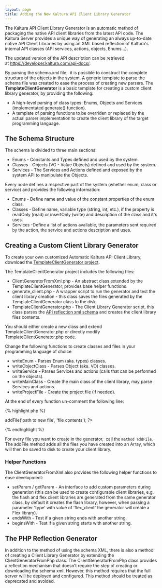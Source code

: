 ```yaml
---
layout: page
title: Adding the New Kaltura API Client Library Generator
---
```


The Kaltura API Client Library Generator is an automatic method of packaging the native API client libraries from the latest API code. The Kaltura Server provides a unique way of generating an always up-to-date native API Client Libraries by using an XML based reflection of Kaltura's internal API classes (API services, actions, objects, Enums...).

The updated version of the API description can be retrieved at https://developer.kaltura.com/api-docs/.

By parsing the schema.xml file,  it is possible to construct the complete structure of the objects in the system. A generic template to parse the schema file was created to ease the process of creating new parsers. The **TemplateClientGenerator** is a basic template for creating a custom client library generator, by providing the following:

*   A high-level parsing of class types: Enums, Objects and Services (implementated generate() function).
*   A template of parsing functions to be overriden or replaced by the actual parser implementation to create the client library of the target programming language.

## The Schema Structure  

The schema is divided to three main sections:

*   Enums - Constants and Types defined and used by the system.
*   Classes - Objects (VO - Value Objects) defined and used by the system.
*   Services - The Services and Actions defined and exposed by the system API to manipulate the Objects.

Every node defines a respective part of the system (whether enum, class or service) and provides the following information:

*   Enums - Define name and value of the constant properties of the enum class.
*   Classes - Define name, variable type (string, int, etc.), if the property is readOnly (read) or insertOnly (write) and description of the class and it's uses.
*   Services -Define a list of actions available, the parameters sent required by the action, the service and actions description and uses.

## Creating a Custom Client Library Generator  

To create your own customized Automatic Kaltura API Client Library, download the [TemplateClientGenerator project](http://knowledge.kaltura.com/sites/default/files/dl_resources/client-library-generator-template.zip).

The TemplateClientGenerator project includes the following files:

*   ClientGeneratorFromXml.php - An abstract class extended by the TemplateClientGenerator, provides base helper functions.
*   generate_client.php - A wrapper script to run the generator and test the client library creation - this class saves the files generated by the TemplateClientGenerator class to the disk.
*   TemplateClientGenerator.php - The Client Library Generator script, this class parses the [API reflection xml schema](http://www.kaltura.com/api_v3/api_schema.php) and creates the client library files contents.

You should either create a new class and extend TemplateClientGenerator.php or directly modify TemplateClientGenerator.php code.

Change the following functions to create classes and files in your programming language of choice:

* writeEnum - Parses Enum (aka. types) classes.
* writeObjectClass - Parses Object (aka. VO) classes.
* writeService - Parses Services and actions (calls that can be performed on the objects).
* writeMainClass - Create the main class of the client library, may parse Services and actions.
* writeProjectFile - Create the project file (if needed).

At the end of every function un-comment the following line: 

{% highlight php %}
<?php
$this->addFile('path to new file', 'file contents');
?>
{% endhighlight %}

For every file you want to create in the generator,  call the `method addFile`. The addFile method adds all the files you have created into an Array, which will then be saved to disk to create your client library.

### Helper Functions  

The ClientGeneratorFromXml also provides the following helper functions to ease development:

*   setParam / getParam - An interface to add custom parameters during generation (this can be used to create configurable client libraries, e.g. the flash and flex client libraries are generated from the same generator class, by default it creates the flash library, however, when passing a parameter 'type' with value of 'flex_client' the generator will create a Flex library).
*   endsWith - Test if a given string ends with another string.
*   beginsWith - Test if a given string starts with another string.

## The PHP Reflection Generator  

In addition to the method of using the schema XML, there is also a method of creating a Client Library Generator by extending the ClientGeneratorFromPhp class. The ClientGeneratorFromPhp class provides a reflection mechanism that doesn't require the step of creating or downloading the schema xml. However, this method requires that the full server will be deployed and configured. This method should be treated as deprecated and avoided.
